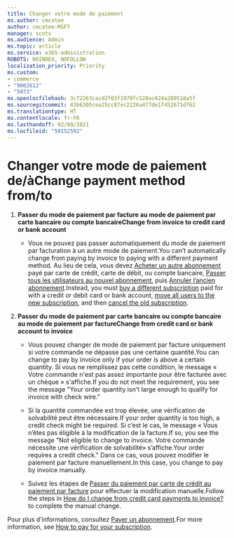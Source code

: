 ```yaml
---
title: Changer votre mode de paiement
ms.author: cmcatee
author: cmcatee-MSFT
manager: scotv
ms.audience: Admin
ms.topic: article
ms.service: o365-administration
ROBOTS: NOINDEX, NOFOLLOW
localization_priority: Priority
ms.custom:
- commerce
- "9002612"
- "5073"
ms.openlocfilehash: 3c72263cacd2f03f1970fc520ac624a280518a5f
ms.sourcegitcommit: 43b6305cea25cc87ec2226a4f7de1f452671d762
ms.translationtype: HT
ms.contentlocale: fr-FR
ms.lasthandoff: 02/09/2021
ms.locfileid: "50152592"
---
```

# <a name="change-payment-method-fromto"></a><span data-ttu-id="2f2bc-102">Changer votre mode de paiement de/à</span><span class="sxs-lookup"><span data-stu-id="2f2bc-102">Change payment method from/to</span></span>

1. <span data-ttu-id="2f2bc-103">**Passer du mode de paiement par facture au mode de paiement par carte bancaire ou compte bancaire**</span><span class="sxs-lookup"><span data-stu-id="2f2bc-103">**Change from invoice to credit card or bank account**</span></span>

    - <span data-ttu-id="2f2bc-104">Vous ne pouvez pas passer automatiquement du mode de paiement par facturation à un autre mode de paiement.</span><span class="sxs-lookup"><span data-stu-id="2f2bc-104">You can’t automatically change from paying by invoice to paying with a different payment method.</span></span> <span data-ttu-id="2f2bc-105">Au lieu de cela, vous devez [Acheter un autre abonnement](https://docs.microsoft.com/microsoft-365/commerce/try-or-buy-microsoft-365#buy-a-different-subscription) payé par carte de crédit, carte de débit, ou compte bancaire, [Passer tous les utilisateurs au nouvel abonnement](https://docs.microsoft.com/microsoft-365/commerce/subscriptions/move-users-different-subscription), puis [Annuler l’ancien abonnement](https://docs.microsoft.com/microsoft-365/commerce/subscriptions/cancel-your-subscription).</span><span class="sxs-lookup"><span data-stu-id="2f2bc-105">Instead, you must [buy a different subscription](https://docs.microsoft.com/microsoft-365/commerce/try-or-buy-microsoft-365#buy-a-different-subscription) paid for with a credit or debit card or bank account, [move all users to the new subscription](https://docs.microsoft.com/microsoft-365/commerce/subscriptions/move-users-different-subscription), and then [cancel the old subscription](https://docs.microsoft.com/microsoft-365/commerce/subscriptions/cancel-your-subscription).</span></span>

2. <span data-ttu-id="2f2bc-106">**Passer du mode de paiement par carte bancaire ou compte bancaire au mode de paiement par facture**</span><span class="sxs-lookup"><span data-stu-id="2f2bc-106">**Change from credit card or bank account to invoice**</span></span>

    - <span data-ttu-id="2f2bc-107">Vous pouvez changer de mode de paiement par facture uniquement si votre commande ne dépasse pas une certaine quantité.</span><span class="sxs-lookup"><span data-stu-id="2f2bc-107">You can change to pay by invoice only if your order is above a certain quantity.</span></span> <span data-ttu-id="2f2bc-108">Si vous ne remplissez pas cette condition, le message « Votre commande n'est pas assez importante pour être facturée avec un chèque » s'affiche.</span><span class="sxs-lookup"><span data-stu-id="2f2bc-108">If you do not meet the requirement, you see the message "Your order quantity isn't large enough to qualify for invoice with check wire."</span></span>

    - <span data-ttu-id="2f2bc-109">Si la quantité commandée est trop élevée, une vérification de solvabilité peut être nécessaire.</span><span class="sxs-lookup"><span data-stu-id="2f2bc-109">If your order quantity is too high, a credit check might be required.</span></span> <span data-ttu-id="2f2bc-110">Si c’est le cas, le message « Vous n’êtes pas éligible à la modification de la facture.</span><span class="sxs-lookup"><span data-stu-id="2f2bc-110">If so, you see the message "Not eligible to change to invoice.</span></span> <span data-ttu-id="2f2bc-111">Votre commande nécessite une vérification de solvabilité» s’affiche.</span><span class="sxs-lookup"><span data-stu-id="2f2bc-111">Your order requires a credit check."</span></span> <span data-ttu-id="2f2bc-112">Dans ce cas, vous pouvez modifier le paiement par facture manuellement.</span><span class="sxs-lookup"><span data-stu-id="2f2bc-112">In this case, you change to pay by invoice manually.</span></span>

    - <span data-ttu-id="2f2bc-113">Suivez les étapes de [Passer du paiement par carte de crédit au paiement par facture](how-do-i-change-from-credit-card-payments-to-invoice.md) pour effectuer la modification manuelle.</span><span class="sxs-lookup"><span data-stu-id="2f2bc-113">Follow the steps in [How do I change from credit card payments to invoice?](how-do-i-change-from-credit-card-payments-to-invoice.md) to complete the manual change.</span></span>

<span data-ttu-id="2f2bc-114">Pour plus d’informations, consultez [Payer un abonnement](https://docs.microsoft.com/microsoft-365/commerce/billing-and-payments/pay-for-your-subscription).</span><span class="sxs-lookup"><span data-stu-id="2f2bc-114">For more information, see [How to pay for your subscription](https://docs.microsoft.com/microsoft-365/commerce/billing-and-payments/pay-for-your-subscription).</span></span>
